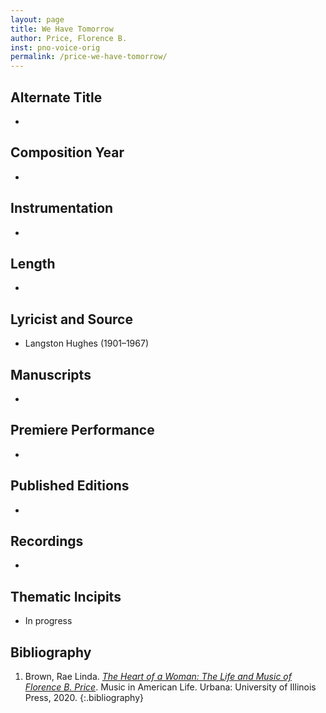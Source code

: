```yaml
---
layout: page
title: We Have Tomorrow
author: Price, Florence B.
inst: pno-voice-orig
permalink: /price-we-have-tomorrow/
---
```


## Alternate Title
- 

## Composition Year
- 

## Instrumentation
- 

## Length
- 

## Lyricist and Source
- Langston Hughes (1901&ndash;1967)

## Manuscripts
- 

## Premiere Performance
- 

## Published Editions
- 

## Recordings
- 

## Thematic Incipits
- In progress

## Bibliography
1. Brown, Rae Linda. <a href="https://www.worldcat.org/title/1122800180" target="_blank">*The Heart of a Woman: The Life and Music of Florence B. Price*</a>. Music in American Life. Urbana: University of Illinois Press, 2020.
{:.bibliography}
